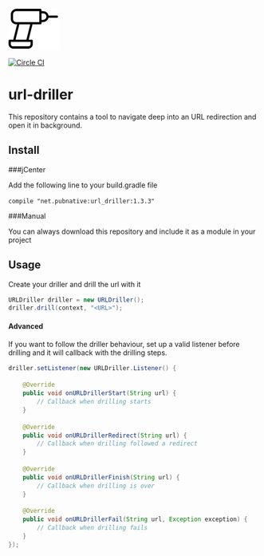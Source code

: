 ![driller icon](url-driller.png)

[![Circle CI](https://circleci.com/gh/pubnative/url-driller/tree/master.svg?style=shield)](https://circleci.com/gh/pubnative/url-driller/tree/master)

# url-driller


This repository contains a tool to navigate deep into an URL redirection and open it in background.

## Install

###jCenter

Add the following line to your build.gradle file

`compile "net.pubnative:url_driller:1.3.3"`

###Manual

You can always download this repository and include it as a module in your project

## Usage

Create your driller and drill the url with it

```java
URLDriller driller = new URLDriller();
driller.drill(context, "<URL>");
```

#### Advanced

If you want to follow the driller behaviour, set up a valid listener before drilling and it will callback with the drilling steps.

```java
driller.setListener(new URLDriller.Listener() {

    @Override
    public void onURLDrillerStart(String url) {
        // Callback when drilling starts            
    }

    @Override
    public void onURLDrillerRedirect(String url) {
        // Callback when drilling followed a redirect
    }

    @Override
    public void onURLDrillerFinish(String url) {
        // Callback when drilling is over
    }

    @Override
    public void onURLDrillerFail(String url, Exception exception) {
        // Callback when drilling fails
    }
});
```
